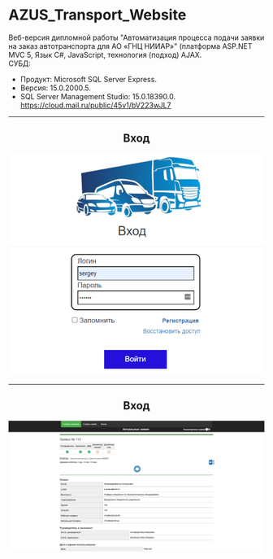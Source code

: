 # AZUS_Transport_Website
Веб-версия дипломной работы "Автоматизация процесса подачи заявки на заказ автотранспорта для AO «ГНЦ НИИАР»" (платформа ASP.NET MVC 5, Язык С#, JavaScript, технология (подход) AJAX.  
СУБД:  
- Продукт: Microsoft SQL Server Express. 
- Версия: 15.0.2000.5. 
- SQL Server Management Studio: 15.0.18390.0.  
https://cloud.mail.ru/public/45v1/bV223wJL7
<hr/>
<h2 align="center">Вход</h2>
<p align="center">
  <a href="https://github.com/kontr24/AZUS_Transport"><img src="https://github.com/kontr24/AZUS_Transport_Website/blob/5c31bb40d3df364350a9ee1c6adce76e315c29c6/ScreenshotsApplication/LoginPage.png"></img></a>
</p>
<hr/>
<h2 align="center">Вход</h2>
<p align="center">
  <a href="https://github.com/kontr24/AZUS_Transport"><img src="https://github.com/kontr24/AZUS_Transport_Website/blob/aa9df4b83652bbc09888ea0d3a724d4bd6001599/ScreenshotsApplication/HomePage.png"></img></a>
</p>
